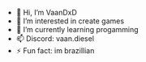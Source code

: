 - 👋 Hi, I’m VaanDxD
- 👀 I’m interested in create games
- 🌱 I’m currently learning progamming
- 📫 Discord: vaan.diesel
- ⚡ Fun fact: im brazillian

<!---
VaanDxD/VaanDxD is a ✨ special ✨ repository because its `README.md` (this file) appears on your GitHub profile.
You can click the Preview link to take a look at your changes.
--->
